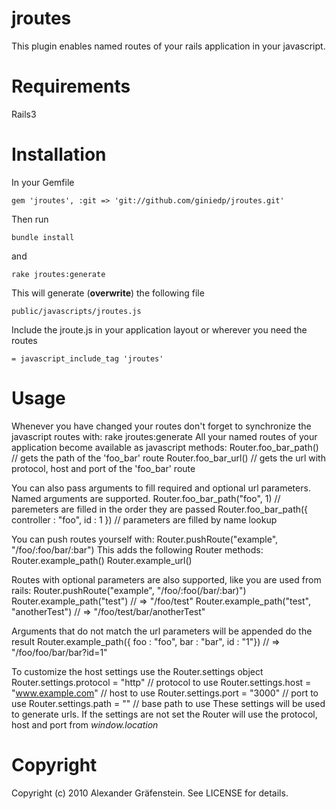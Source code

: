 jroutes
=====================================================
This plugin enables named routes of your rails application in your javascript.

Requirements
=====
Rails3

Installation
=====
In your Gemfile

    gem 'jroutes', :git => 'git://github.com/giniedp/jroutes.git'

Then run
    
    bundle install
    
and

    rake jroutes:generate 
    
This will generate (**overwrite**) the following file 

    public/javascripts/jroutes.js
    
Include the jroute.js in your application layout or wherever you need the routes

    = javascript_include_tag 'jroutes'

Usage
=====
Whenever you have changed your routes don't forget to synchronize the javascript routes with:
    rake jroutes:generate
All your named routes of your application become available as javascript methods:
    Router.foo_bar_path() // gets the path of the 'foo_bar' route
    Router.foo_bar_url()  // gets the url with protocol, host and port of the 'foo_bar' route

You can also pass arguments to fill required and optional url parameters. Named arguments are supported.
    Router.foo_bar_path("foo", 1)                       // paremeters are filled in the order they are passed
    Router.foo_bar_path({ controller : "foo", id : 1 }) // parameters are filled by name lookup

You can push routes yourself with:
    Router.pushRoute("example", "/foo/:foo/bar/:bar")
This adds the following Router methods:
    Router.example_path()
    Router.example_url()
    
Routes with optional parameters are also supported, like you are used from rails:
    Router.pushRoute("example", "/foo/:foo(/bar/:bar)")
    Router.example_path("test")                 // => "/foo/test"
    Router.example_path("test", "anotherTest")  // => "/foo/test/bar/anotherTest"

Arguments that do not match the url parameters will be appended do the result
    Router.example_path({ foo : "foo", bar : "bar", id : "1"}) // => "/foo/foo/bar/bar?id=1"
   
To customize the host settings use the Router.settings object
    Router.settings.protocol = "http"         // protocol to use
    Router.settings.host = "www.example.com"  // host to use
    Router.settings.port = "3000"             // port to use
    Router.settings.path = ""                 // base path to use
These settings will be used to generate urls. If the settings are not set the Router
will use the protocol, host and port from *window.location*

Copyright
=====

Copyright (c) 2010 Alexander Gräfenstein. See LICENSE for details.

